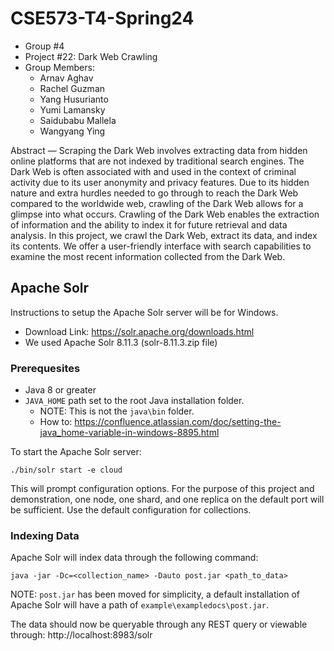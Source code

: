 # CSE573-T4-Spring24

- Group #4
- Project #22: Dark Web Crawling
- Group Members:
  - Arnav Aghav
  - Rachel Guzman
  - Yang Husurianto
  - Yumi Lamansky
  - Saidubabu Mallela
  - Wangyang Ying


Abstract — Scraping the Dark Web involves extracting data from hidden online platforms that are not indexed by traditional search engines. The Dark Web is often associated with and used in the context of criminal activity due to its user anonymity and privacy features. Due to its hidden nature and extra hurdles needed to go through to reach the Dark Web compared to the worldwide web, crawling of the Dark Web allows for a glimpse into what occurs. Crawling of the Dark Web enables the extraction of information and the ability to index it for future retrieval and data analysis. In this project, we crawl the Dark Web, extract its data, and index its contents. We offer a user-friendly interface with search capabilities to examine the most recent information collected from the Dark Web.

## Apache Solr
Instructions to setup the Apache Solr server will be for Windows. 
- Download Link: https://solr.apache.org/downloads.html
- We used Apache Solr 8.11.3 (solr-8.11.3.zip file)

### Prerequesites
- Java 8 or greater
- `JAVA_HOME` path set to the root Java installation folder. 
  - NOTE: This is not the `java\bin` folder.
  - How to: https://confluence.atlassian.com/doc/setting-the-java_home-variable-in-windows-8895.html
  
To start the Apache Solr server:  
```
./bin/solr start -e cloud
```
This will prompt configuration options. For the purpose of this project and demonstration, one node, one shard, and one replica on the default port will be sufficient. Use the default configuration for collections.

### Indexing Data
Apache Solr will index data through the following command:
```
java -jar -Dc=<collection_name> -Dauto post.jar <path_to_data>
```
NOTE: `post.jar` has been moved for simplicity, a default installation of Apache Solr will have a path of `example\exampledocs\post.jar`.

The data should now be queryable through any REST query or viewable through: http://localhost:8983/solr

